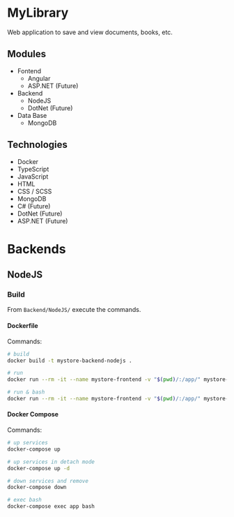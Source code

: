 # MyLibrary
 Web application to save and view documents, books, etc.

## Modules
* Fontend
    * Angular
    * ASP.NET (Future)
* Backend
    * NodeJS
    * DotNet (Future)
* Data Base
    * MongoDB

## Technologies
* Docker
* TypeScript
* JavaScript
* HTML
* CSS / SCSS
* MongoDB
* C# (Future)
* DotNet (Future)
* ASP.NET (Future)


Backends
=========

NodeJS
------

### Build
From `Backend/NodeJS/` execute the commands.
#### Dockerfile
Commands:
```sh
# build
docker build -t mystore-backend-nodejs .

# run 
docker run --rm -it --name mystore-frontend -v "$(pwd)/:/app/" mystore-backend-nodejs

# run & bash
docker run --rm -it --name mystore-frontend -v "$(pwd)/:/app/" mystore-backend-nodejs bash
```

#### Docker Compose
Commands:
```sh
# up services
docker-compose up

# up services in detach mode
docker-compose up -d 

# down services and remove
docker-compose down

# exec bash
docker-compose exec app bash
```
